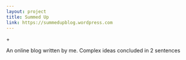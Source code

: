 ```yaml
---
layout: project
title: Summed Up
link: https://summedupblog.wordpress.com
---
```


<i class="fas fa-lightbulb"></i><span class="fas">+</span>
<i class="fas fa-pen"></i>

An online blog written by me. Complex ideas concluded in 2 sentences
